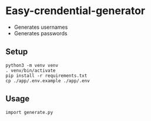 # Easy-crendential-generator

- Generates usernames
- Generates passwords


## Setup

```
python3 -m venv venv
. venv/bin/activate
pip install -r requirements.txt
cp ./app/.env.example ./app/.env
```

## Usage

```
import generate.py
```
